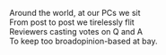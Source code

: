 Around the world, at our PCs we sit  
From post to post we tirelessly flit  
Reviewers casting votes on Q and A  
To keep too broadopinion-based at bay.